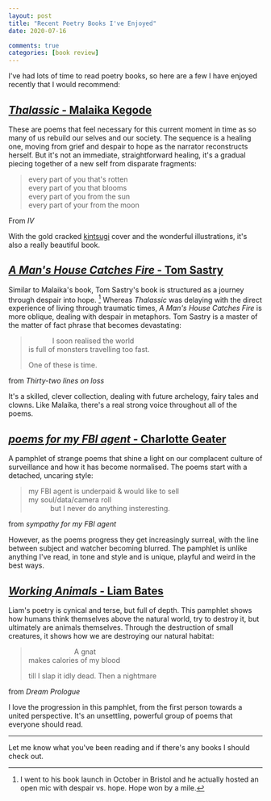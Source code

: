 ```yaml
---
layout: post
title: "Recent Poetry Books I've Enjoyed"
date: 2020-07-16

comments: true
categories: [book review]
---
```

I've had lots of time to read poetry books, so here are a few I have enjoyed recently that I would recommend:

## [*Thalassic* - Malaika Kegode](https://www.malaikakegode.com/product-page/thalassic)

These are poems that feel necessary for this current moment in time as so many of us rebuild our selves and our society.  The sequence is a healing one, moving from grief and despair to hope as the narrator reconstructs herself. But it's not an immediate, straightforward healing, it's a gradual piecing together of a new self from disparate fragments:

>every part of you that's rotten  
every part of you that blooms  
every part of you from the sun  
every part of your from the moon

From *IV*

With the gold cracked [kintsugi](https://www.theschooloflife.com/thebookoflife/kintsugi/) cover and the wonderful illustrations, it's also a really beautiful book.

## [*A Man's House Catches Fire* - Tom Sastry](https://ninearchespress.com/publications/poetry-collections/a%252520man%27s%252520house%252520catches%252520fire.html)
Similar to Malaika's book, Tom Sastry's book is structured as a journey through despair into hope. [^1] Whereas *Thalassic* was delaying with the direct experience of living through traumatic times, *A Man's House Catches Fire* is more oblique, dealing with despair in metaphors.  Tom Sastry is a master of the matter of fact phrase that becomes devastating:

> &nbsp;&nbsp;&nbsp;&nbsp;&nbsp;&nbsp;&nbsp;&nbsp;&nbsp;&nbsp;&nbsp; I soon realised the world   
is full of monsters travelling too fast.  
>
> One of these is time.

from *Thirty-two lines on loss*  

It's a skilled, clever collection, dealing with future archelogy, fairy tales and clowns. Like Malaika, there's a real strong voice throughout all of the poems.

## [*poems for my FBI agent* - Charlotte Geater](https://badbettypress.com/product/poems-for-my-fbi-agent-charlotte-geater/)

A pamphlet of strange poems that shine a light on our complacent culture of surveillance and how it has become normalised. The poems start with a detached, uncaring style:

> my FBI agent is underpaid & would like to sell   
my soul/data/camera roll  
&nbsp;&nbsp;&nbsp;&nbsp;&nbsp;&nbsp;&nbsp;&nbsp;&nbsp;&nbsp;&nbsp;but I never do anything insteresting.

from *sympathy for my FBI agent*

However, as the poems progress they get increasingly surreal, with the line between subject and watcher becoming blurred. The pamphlet is unlike anything I've read, in tone and style and is unique, playful and weird in the best ways.

## [*Working Animals* - Liam Bates](https://www.brokensleepbooks.com/product-page/liam-bates-working-animals)
Liam's poetry is cynical and terse, but full of depth. This pamphlet shows how humans think themselves above the natural world, try to destroy it, but ultimately are animals themselves. Through the destruction of small creatures, it shows how we are destroying our natural habitat:
> &nbsp;&nbsp;&nbsp;&nbsp;&nbsp;&nbsp;&nbsp;&nbsp;&nbsp;&nbsp;&nbsp;&nbsp;&nbsp;&nbsp;&nbsp;&nbsp;&nbsp;&nbsp;&nbsp;&nbsp;&nbsp;&nbsp; A gnat  
makes calories of my blood  
>
> till I slap it idly dead. Then a nightmare

from *Dream Prologue*  

I love the progression in this pamphlet, from the first person towards a united perspective. It's an unsettling, powerful group of poems that everyone should read.
***
Let me know what you've been reading and if there's any books I should check out.

[^1]: I went to his book launch in October in Bristol and he actually hosted an open mic with despair vs. hope. Hope won by a mile.
